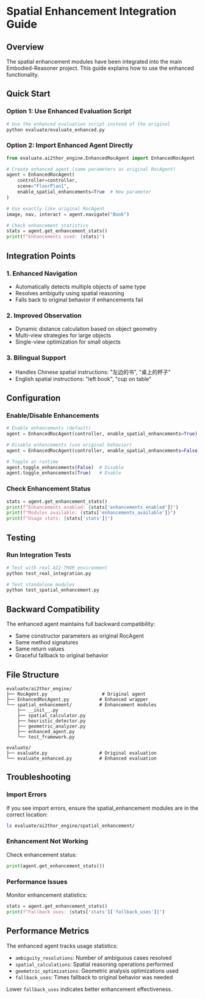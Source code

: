 # Spatial Enhancement Integration Guide

## Overview

The spatial enhancement modules have been integrated into the main Embodied-Reasoner project. This guide explains how to use the enhanced functionality.

## Quick Start

### Option 1: Use Enhanced Evaluation Script
```bash
# Use the enhanced evaluation script instead of the original
python evaluate/evaluate_enhanced.py
```

### Option 2: Import Enhanced Agent Directly
```python
from evaluate.ai2thor_engine.EnhancedRocAgent import EnhancedRocAgent

# Create enhanced agent (same parameters as original RocAgent)
agent = EnhancedRocAgent(
    controller=controller,
    scene="FloorPlan1",
    enable_spatial_enhancements=True  # New parameter
)

# Use exactly like original RocAgent
image, nav, interact = agent.navigate("Book")

# Check enhancement statistics
stats = agent.get_enhancement_stats()
print(f"Enhancements used: {stats}")
```

## Integration Points

### 1. Enhanced Navigation
- Automatically detects multiple objects of same type
- Resolves ambiguity using spatial reasoning
- Falls back to original behavior if enhancements fail

### 2. Improved Observation
- Dynamic distance calculation based on object geometry
- Multi-view strategies for large objects
- Single-view optimization for small objects

### 3. Bilingual Support
- Handles Chinese spatial instructions: "左边的书", "桌上的杯子"
- English spatial instructions: "left book", "cup on table"

## Configuration

### Enable/Disable Enhancements
```python
# Enable enhancements (default)
agent = EnhancedRocAgent(controller, enable_spatial_enhancements=True)

# Disable enhancements (use original behavior)
agent = EnhancedRocAgent(controller, enable_spatial_enhancements=False)

# Toggle at runtime
agent.toggle_enhancements(False)  # Disable
agent.toggle_enhancements(True)   # Enable
```

### Check Enhancement Status
```python
stats = agent.get_enhancement_stats()
print(f"Enhancements enabled: {stats['enhancements_enabled']}")
print(f"Modules available: {stats['enhancements_available']}")
print(f"Usage stats: {stats['stats']}")
```

## Testing

### Run Integration Tests
```bash
# Test with real AI2-THOR environment
python test_real_integration.py

# Test standalone modules
python test_spatial_enhancement.py
```

## Backward Compatibility

The enhanced agent maintains full backward compatibility:
- Same constructor parameters as original RocAgent
- Same method signatures
- Same return values
- Graceful fallback to original behavior

## File Structure

```
evaluate/ai2thor_engine/
├── RocAgent.py                    # Original agent
├── EnhancedRocAgent.py           # Enhanced wrapper
└── spatial_enhancement/          # Enhancement modules
    ├── __init__.py
    ├── spatial_calculator.py
    ├── heuristic_detector.py
    ├── geometric_analyzer.py
    ├── enhanced_agent.py
    └── test_framework.py

evaluate/
├── evaluate.py                   # Original evaluation
└── evaluate_enhanced.py          # Enhanced evaluation
```

## Troubleshooting

### Import Errors
If you see import errors, ensure the spatial_enhancement modules are in the correct location:
```bash
ls evaluate/ai2thor_engine/spatial_enhancement/
```

### Enhancement Not Working
Check enhancement status:
```python
print(agent.get_enhancement_stats())
```

### Performance Issues
Monitor enhancement statistics:
```python
stats = agent.get_enhancement_stats()
print(f"Fallback uses: {stats['stats']['fallback_uses']}")
```

## Performance Metrics

The enhanced agent tracks usage statistics:
- `ambiguity_resolutions`: Number of ambiguous cases resolved
- `spatial_calculations`: Spatial reasoning operations performed
- `geometric_optimizations`: Geometric analysis optimizations used
- `fallback_uses`: Times fallback to original behavior was needed

Lower `fallback_uses` indicates better enhancement effectiveness.
